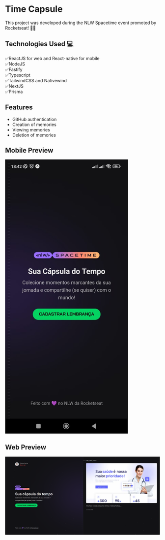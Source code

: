 # Time Capsule

This project was developed during the NLW Spacetime event promoted by Rocketseat! 🚀🔥

## Technologies Used 💻

✅ReactJS for web and React-native for mobile <br>
✅NodeJS <br>
✅Fastify <br>
✅Typescript <br>
✅TailwindCSS and Nativewind <br>
✅NextJS <br>
✅Prisma <br>

## Features

 - GitHub authentication
 - Creation of memories
 - Viewing memories
 - Deletion of memories

## Mobile Preview
<img src="https://github.com/CleiltonRocha/capsula-do-tempo/blob/main/.github/preview/mobile.jpeg" width="400px">

## Web Preview
<img src="https://github.com/CleiltonRocha/capsula-do-tempo/blob/main/.github/preview/web.png">


